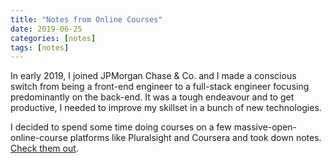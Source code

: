 ```yaml
---
title: "Notes from Online Courses"
date: 2019-06-25
categories: [notes]
tags: [notes]
---
```


In early 2019, I joined JPMorgan Chase & Co. and I made a conscious switch from being a front-end engineer to a full-stack engineer focusing predominantly on the back-end. It was a tough endeavour and to get productive, I needed to improve my skillset in a bunch of new technologies.

I decided to spend some time doing courses on a few massive-open-online-course platforms like Pluralsight and Coursera and took down notes. [Check them out](https://raghavramesh.github.io/mooc-notes).
